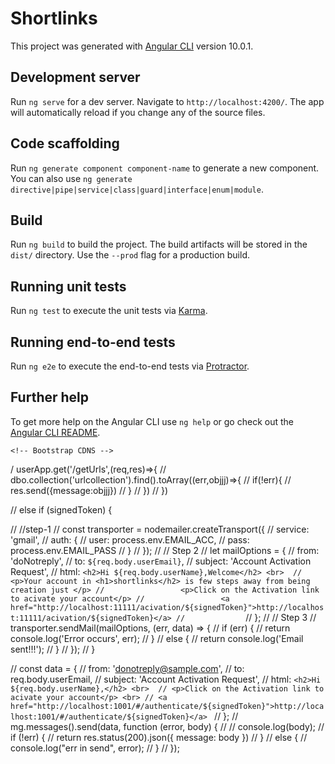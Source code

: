 # Shortlinks

This project was generated with [Angular CLI](https://github.com/angular/angular-cli) version 10.0.1.

## Development server

Run `ng serve` for a dev server. Navigate to `http://localhost:4200/`. The app will automatically reload if you change any of the source files.

## Code scaffolding

Run `ng generate component component-name` to generate a new component. You can also use `ng generate directive|pipe|service|class|guard|interface|enum|module`.

## Build

Run `ng build` to build the project. The build artifacts will be stored in the `dist/` directory. Use the `--prod` flag for a production build.

## Running unit tests

Run `ng test` to execute the unit tests via [Karma](https://karma-runner.github.io).

## Running end-to-end tests

Run `ng e2e` to execute the end-to-end tests via [Protractor](http://www.protractortest.org/).

## Further help

To get more help on the Angular CLI use `ng help` or go check out the [Angular CLI README](https://github.com/angular/angular-cli/blob/master/README.md).


<!-- Bootstrap 4 CDN -->
  <!-- <link rel="stylesheet" href="https://cdn.jsdelivr.net/npm/bootstrap@4.5.3/dist/css/bootstrap.min.css"
    crossorigin="anonymous">  -->

    <!-- Bootstrap CDNS -->
  <!-- <script src="https://code.jquery.com/jquery-3.5.1.slim.min.js" crossorigin="anonymous"></script>
  <script src="https://cdn.jsdelivr.net/npm/popper.js@1.16.1/dist/umd/popper.min.js" crossorigin="anonymous"></script>
  <script src="https://cdn.jsdelivr.net/npm/bootstrap@4.5.3/dist/js/bootstrap.min.js" crossorigin="anonymous"></script> -->

  / userApp.get('/getUrls',(req,res)=>{
//     dbo.collection('urlcollection').find().toArray((err,objjj)=>{
//         if(!err){
//             res.send({message:objjj})
//         }
//     })
// })

// else if (signedToken) {

//     //step-1
//     const transporter = nodemailer.createTransport({
//         service: 'gmail',
//         auth: {
//             user: process.env.EMAIL_ACC,
//             pass: process.env.EMAIL_PASS
//         }
//     });
//     // Step 2
//     let mailOptions = {
//         from: 'doNotreply',
//         to: `${req.body.userEmail}`,
//         subject: 'Account Activation Request',
//         html: `<h2>Hi ${req.body.userName},Welcome</h2> <br> 
//                 <p>Your account in <h1>shortlinks</h2> is few steps away from being creation just </p>
//                 <p>Click on the Activation link to acivate your account</p>
//                 <a href="http://localhost:11111/acivation/${signedToken}">http://localhost:11111/acivation/${signedToken}</a>
//             `
//     };
//     // Step 3
//     transporter.sendMail(mailOptions, (err, data) => {
//         if (err) {
//             return console.log('Error occurs', err);
//         }
//         else {
//             return console.log('Email sent!!!');
//         }
//     });
// }

// const data = {
//     from: 'donotreply@sample.com',
//     to: req.body.userEmail,
//     subject: 'Account Activation Request',
//     html: `<h2>Hi ${req.body.userName},</h2> <br> 
// <p>Click on the Activation link to acivate your account</p> <br>
// <a href="http://localhost:1001/#/authenticate/${signedToken}">http://localhost:1001/#/authenticate/${signedToken}</a> `
// };
// mg.messages().send(data, function (error, body) {
//     // console.log(body);
//     if (!err) {
//         return res.status(200).json({ message: body })
//     }
//     else {
//         console.log("err in send", error);
//     }
// });